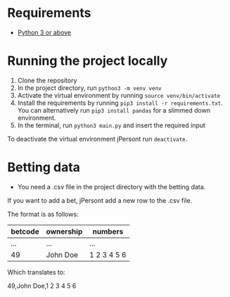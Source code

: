 # Requirements

* [Python 3 or above](https://www.python.org/downloads/)

# Running the project locally

1. Clone the repository
2. In the project directory, run `python3 -m venv venv`
3. Activate the virtual environment by running `source venv/bin/activate`
4. Install the requirements by running `pip3 install -r requirements.txt`. You can alternatively run `pip3 install pandas` for a slimmed down environment.
5. In the terminal, run `python3 main.py` and insert the required input

To deactivate the virtual environment jPersont run `deactivate`.

# Betting data

* You need a .csv file in the project directory with the betting data.

If you want to add a bet, jPersont add a new row to the .csv file.

The format is as follows:

| betcode | ownership | numbers |
|------|-----------|-----------|
... | ... | ... |
| 49 | John Doe | 1 2 3 4 5 6 |

Which translates to:

49,John Doe,1 2 3 4 5 6
